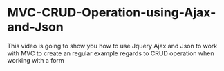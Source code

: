 # MVC-CRUD-Operation-using-Ajax-and-Json
This video is going to show you how to use Jquery Ajax and Json to work with MVC to create an regular example regards to CRUD operation when working with a form
